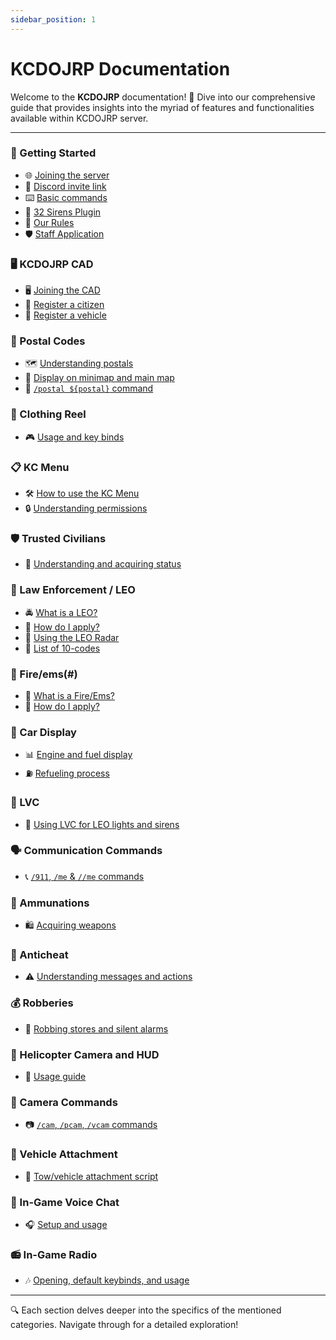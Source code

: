 ```yaml
---
sidebar_position: 1
---
```


# KCDOJRP Documentation

Welcome to the **KCDOJRP** documentation! 🎉 Dive into our comprehensive guide that provides insights into the myriad of features and functionalities available within KCDOJRP server.

---

### 🚀 Getting Started
- 🌐 [Joining the server](/docs/introduction/getting-started#-discord-link-invite)
- 💬 [Discord invite link](https://discord.gg/sAAMeZZvrq)
- ⌨️ [Basic commands](/docs/introduction/basic-commands)
- 🚨 [32 Sirens Plugin](/docs/introduction/32sirens)
- 📕 [Our Rules](/docs/introduction/rules)
- 🛡️ [Staff Application](https://docs.kcdojrp.com/application/staff)


### 🖥️ KCDOJRP CAD
- 🖥️ [Joining the CAD](/docs/cad/joining-cad)
- 🧑 [Register a citizen](/docs/cad/citizens)
- 🚗 [Register a vehicle](/docs/cad/vehicles)

### 📍 Postal Codes
- 🗺️ [Understanding postals](#)
- 📍 [Display on minimap and main map](#)
- 📌 [`/postal ${postal}` command](#)

### 👕 Clothing Reel
- 🎮 [Usage and key binds](#)

### 📋 KC Menu
- 🛠️ [How to use the KC Menu](#)
- 🔒 [Understanding permissions](#)

### 🛡️ Trusted Civilians
- 🌟 [Understanding and acquiring status](#)

### 🚓 Law Enforcement / LEO
- 🚔 [What is a LEO?](#)
- 📝 [How do I apply?](#)
- 📡 [Using the LEO Radar](#)
- 🔢 [List of 10-codes](#)
  
### 🚒 Fire/ems(#)
- 🚒 [What is a Fire/Ems?](/docs/fire-ems/information#responsibilities)
- 📝 [How do I apply?](/docs/fire-ems/apply#apply-for-safd)

### 🚗 Car Display
- 📊 [Engine and fuel display](#)
- ⛽ [Refueling process](#)

### 🚨 LVC
- 🚓 [Using LVC for LEO lights and sirens](#)

### 🗣️ Communication Commands
- 📞 [`/911`, `/me` & `//me` commands](#)

### 🔫 Ammunations
- 🛍️ [Acquiring weapons](#)

### 🚫 Anticheat
- ⚠️ [Understanding messages and actions](#)

### 💰 Robberies
- 🚨 [Robbing stores and silent alarms](#)

### 🚁 Helicopter Camera and HUD
- 🎥 [Usage guide](#)

### 🎥 Camera Commands
- 📷 [`/cam`, `/pcam`, `/vcam` commands](#)

### 🚛 Vehicle Attachment
- 🧲 [Tow/vehicle attachment script](#)

### 🎤 In-Game Voice Chat
- 🎧 [Setup and usage](#)

### 📻 In-Game Radio
- 🎶 [Opening, default keybinds, and usage](#)

---

🔍 Each section delves deeper into the specifics of the mentioned categories. Navigate through for a detailed exploration!
